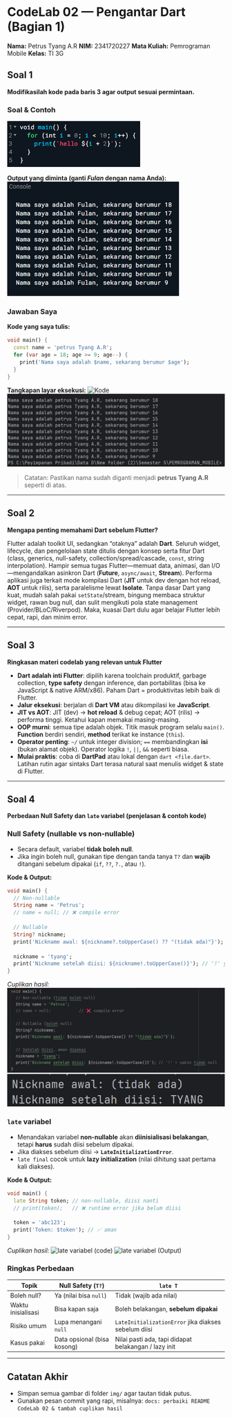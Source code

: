 # CodeLab 02 — Pengantar Dart (Bagian 1)

**Nama:** Petrus Tyang A.R
**NIM:** 2341720227
**Mata Kuliah:** Pemrograman Mobile
**Kelas:** TI 3G


## Soal 1

**Modifikasilah kode pada baris 3 agar output sesuai permintaan.**

### Soal & Contoh

![Soal](img.png)

**Output yang diminta (ganti *Fulan* dengan nama Anda):**
![Output Contoh](img_1.png)

### Jawaban Saya

**Kode yang saya tulis:**

```dart
void main() {
  const name = 'petrus Tyang A.R';
  for (var age = 18; age >= 9; age--) {
    print('Nama saya adalah $name, sekarang berumur $age');
  }
}
```

**Tangkapan layar eksekusi:**
![Kode](img/Gamabr%20tugas%20CodeLab%2002%20\(CODE\).png)
![Output](img/Gamabr%20tugas%20CodeLab%2002%20.png)

> Catatan: Pastikan nama sudah diganti menjadi **petrus Tyang A.R** seperti di atas.

---

## Soal 2

**Mengapa penting memahami Dart sebelum Flutter?**

Flutter adalah toolkit UI, sedangkan “otaknya” adalah **Dart**. Seluruh widget, lifecycle, dan pengelolaan state ditulis dengan konsep serta fitur Dart (class, generics, null-safety, collection/spread/cascade, `const`, string interpolation). Hampir semua tugas Flutter—memuat data, animasi, dan I/O—mengandalkan asinkron Dart (**Future**, `async/await`, **Stream**). Performa aplikasi juga terkait mode kompilasi Dart (**JIT** untuk dev dengan hot reload, **AOT** untuk rilis), serta paralelisme lewat **Isolate**. Tanpa dasar Dart yang kuat, mudah salah pakai `setState`/stream, bingung membaca struktur widget, rawan bug null, dan sulit mengikuti pola state management (Provider/BLoC/Riverpod). Maka, kuasai Dart dulu agar belajar Flutter lebih cepat, rapi, dan minim error.

---

## Soal 3

**Ringkasan materi codelab yang relevan untuk Flutter**

* **Dart adalah inti Flutter**: dipilih karena toolchain produktif, garbage collection, **type safety** dengan inference, dan portabilitas (bisa ke JavaScript & native ARM/x86). Paham Dart = produktivitas lebih baik di Flutter.
* **Jalur eksekusi**: berjalan di **Dart VM** atau dikompilasi ke **JavaScript**.
* **JIT vs AOT**: JIT (dev) → **hot reload** & debug cepat; AOT (rilis) → performa tinggi. Ketahui kapan memakai masing-masing.
* **OOP murni**: semua tipe adalah objek. Titik masuk program selalu `main()`. **Function** berdiri sendiri, **method** terikat ke instance (`this`).
* **Operator penting**: `~/` untuk integer division; `==` membandingkan **isi** (bukan alamat objek). Operator logika `!`, `||`, `&&` seperti biasa.
* **Mulai praktis**: coba di **DartPad** atau lokal dengan `dart <file.dart>`. Latihan rutin agar sintaks Dart terasa natural saat menulis widget & state di Flutter.

---

## Soal 4

**Perbedaan Null Safety dan `late` variabel (penjelasan & contoh kode)**

### Null Safety (nullable vs non-nullable)

* Secara default, variabel **tidak boleh null**.
* Jika ingin boleh null, gunakan tipe dengan tanda tanya `T?` dan **wajib** ditangani sebelum dipakai (`if`, `??`, `?.`, atau `!`).

**Kode & Output:**

```dart
void main() {
  // Non-nullable
  String name = 'Petrus';
  // name = null; // ❌ compile error

  // Nullable
  String? nickname;
  print('Nickname awal: ${nickname?.toUpperCase() ?? "(tidak ada)"}');

  nickname = 'tyang';
  print('Nickname setelah diisi: ${nickname!.toUpperCase()}'); // '!' yakin tidak null
}
```

*Cuplikan hasil:*
![Null Safety code](img/Null%20Safety%20code.png)
![Null Safety output](img/Null%20Safety%20output.png)

### `late` variabel

* Menandakan variabel **non-nullable** akan **diinisialisasi belakangan**, tetapi **harus** sudah diisi sebelum dipakai.
* Jika diakses sebelum diisi → **`LateInitializationError`**.
* `late final` cocok untuk **lazy initialization** (nilai dihitung saat pertama kali diakses).

**Kode & Output:**

```dart
void main() {
  late String token; // non-nullable, diisi nanti
  // print(token);   // ❌ runtime error jika belum diisi

  token = 'abc123';
  print('Token: $token'); // ✅ aman
}
```

*Cuplikan hasil:*
![late variabel (code)](img/late%20variabel%20\(%20code\).png)
![late variabel (Output)](img/late%20variabel%20\(%20Output\).png)

### Ringkas Perbedaan

| Topik              | Null Safety (`T?`)          | `late T`                                             |
| ------------------ | --------------------------- | ---------------------------------------------------- |
| Boleh null?        | Ya (nilai bisa `null`)      | Tidak (wajib ada nilai)                              |
| Waktu inisialisasi | Bisa kapan saja             | Boleh belakangan, **sebelum dipakai**                |
| Risiko umum        | Lupa menangani `null`       | `LateInitializationError` jika diakses sebelum diisi |
| Kasus pakai        | Data opsional (bisa kosong) | Nilai pasti ada, tapi didapat belakangan / lazy init |

---

## Catatan Akhir

* Simpan semua gambar di folder `img/` agar tautan tidak putus.
* Gunakan pesan commit yang rapi, misalnya:
  `docs: perbaiki README CodeLab 02 & tambah cuplikan hasil`
